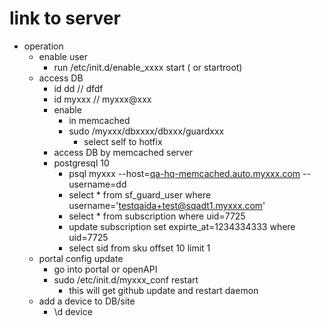 # link to server

- operation
    - enable user
        - run /etc/init.d/enable_xxxx start ( or startroot)
    - access DB
        - id dd // dfdf
        - id myxxx // myxxx@xxx
        - enable
            - in memcached
            - sudo /myxxx/dbxxxx/dbxxx/guardxxx
                - select self to hotfix
        - access DB by memcached server
        - postgresql 10
            - psql myxxx --host=[qa-hq-memcached.auto.myxxx.com](http://qa-hq-memcached.auto.myxxx.com/) --username=dd
            - select * from sf_guard_user where username='testqaida+test@sqadt1.myxxx.com'
            - select * from subscription where uid=7725
            - update subscription set expirte_at=1234334333 where uid=7725
            - select sid from sku offset 10 limit 1
    - portal config update
        - go into portal or openAPI
        - sudo /etc/init.d/myxxx_conf restart
            - this will get github update and restart daemon
    - add a device to DB/site
        - \d device